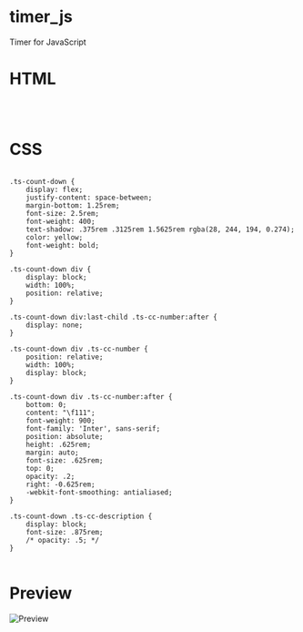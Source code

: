 # timer_js
Timer for JavaScript

<h1> HTML </h1>

<pre> <code> <div class="ts-count-down" data-date="April 24, 2023 15:03:26"></div> </code>  </pre>

<h1> CSS </h1>

<pre>
<code>
.ts-count-down {
    display: flex;
    justify-content: space-between;
    margin-bottom: 1.25rem;
    font-size: 2.5rem;
    font-weight: 400;
    text-shadow: .375rem .3125rem 1.5625rem rgba(28, 244, 194, 0.274);
    color: yellow;
    font-weight: bold;
}

.ts-count-down div {
    display: block;
    width: 100%;
    position: relative;
}

.ts-count-down div:last-child .ts-cc-number:after {
    display: none;
}

.ts-count-down div .ts-cc-number {
    position: relative;
    width: 100%;
    display: block;
}

.ts-count-down div .ts-cc-number:after {
    bottom: 0;
    content: "\f111";
    font-weight: 900;
    font-family: 'Inter', sans-serif;
    position: absolute;
    height: .625rem;
    margin: auto;
    font-size: .625rem;
    top: 0;
    opacity: .2;
    right: -0.625rem;
    -webkit-font-smoothing: antialiased;
}

.ts-count-down .ts-cc-description {
    display: block;
    font-size: .875rem;
    /* opacity: .5; */
}
</code>
</pre>

<h1> Preview </h1>

<img src="https://i.ibb.co/Ntg3cPD/image.png" alt="Preview" >

